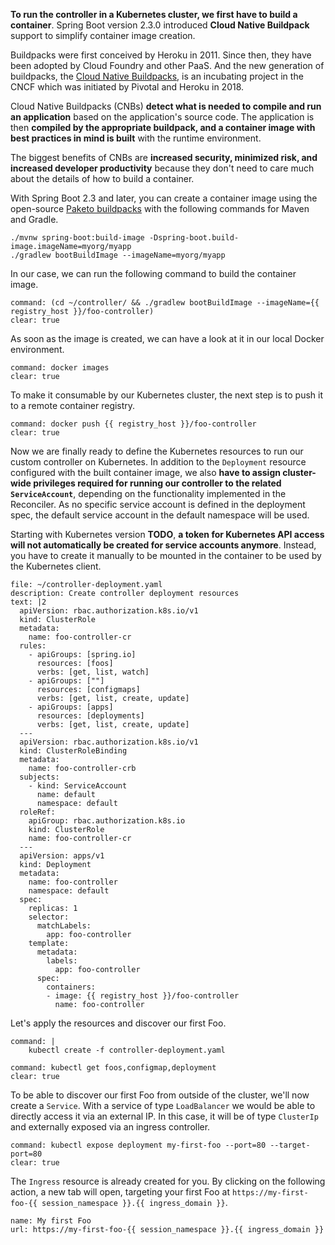 **To run the controller in a Kubernetes cluster, we first have to build a container**. 
Spring Boot version 2.3.0 introduced **Cloud Native Buildpack** support to simplify container image creation.

Buildpacks were first conceived by Heroku in 2011. Since then, they have been adopted by Cloud Foundry and other PaaS.
And the new generation of buildpacks, the [Cloud Native Buildpacks](https://buildpacks.io), is an incubating project in the CNCF which was initiated by Pivotal and Heroku in 2018.

Cloud Native Buildpacks (CNBs) **detect what is needed to compile and run an application** based on the application's source code.
The application is then **compiled by the appropriate buildpack, and a container image with best practices in mind is built** with the runtime environment.

The biggest benefits of CNBs are **increased security, minimized risk, and increased developer productivity** because they don't need to care much about the details of how to build a container.

With Spring Boot 2.3 and later, you can create a container image using the open-source [Paketo buildpacks](https://paketo.io) with the following commands for Maven and Gradle.
```
./mvnw spring-boot:build-image -Dspring-boot.build-image.imageName=myorg/myapp
./gradlew bootBuildImage --imageName=myorg/myapp
```

In our case, we can run the following command to build the container image.
```terminal:execute
command: (cd ~/controller/ && ./gradlew bootBuildImage --imageName={{ registry_host }}/foo-controller)
clear: true
```

As soon as the image is created, we can have a look at it in our local Docker environment.
```terminal:execute
command: docker images
clear: true
```

To make it consumable by our Kubernetes cluster, the next step is to push it to a remote container registry.
```terminal:execute
command: docker push {{ registry_host }}/foo-controller
clear: true
```

Now we are finally ready to define the Kubernetes resources to run our custom controller on Kubernetes. In addition to the `Deployment` resource configured with the built container image, we also **have to assign cluster-wide privileges required for running our controller to the related `ServiceAccount`**, depending on the functionality implemented in the Reconciler. As no specific service account is defined in the deployment spec, the default service account in the default namespace will be used. 

Starting with Kubernetes version **TODO**, **a token for Kubernetes API access will not automatically be created for service accounts anymore**. Instead, you have to create it manually to be mounted in the container to be used by the Kubernetes client.

```editor:append-lines-to-file
file: ~/controller-deployment.yaml
description: Create controller deployment resources
text: |2
  apiVersion: rbac.authorization.k8s.io/v1
  kind: ClusterRole
  metadata:
    name: foo-controller-cr
  rules:
    - apiGroups: [spring.io]
      resources: [foos]
      verbs: [get, list, watch]
    - apiGroups: [""]
      resources: [configmaps]
      verbs: [get, list, create, update]  
    - apiGroups: [apps]
      resources: [deployments]
      verbs: [get, list, create, update]  
  ---
  apiVersion: rbac.authorization.k8s.io/v1
  kind: ClusterRoleBinding
  metadata:
    name: foo-controller-crb
  subjects:
    - kind: ServiceAccount
      name: default
      namespace: default
  roleRef:
    apiGroup: rbac.authorization.k8s.io
    kind: ClusterRole
    name: foo-controller-cr
  ---
  apiVersion: apps/v1
  kind: Deployment
  metadata:
    name: foo-controller
    namespace: default
  spec:
    replicas: 1
    selector:
      matchLabels:
        app: foo-controller
    template:
      metadata:
        labels:
          app: foo-controller
      spec:
        containers:
        - image: {{ registry_host }}/foo-controller
          name: foo-controller
```

Let's apply the resources and discover our first Foo.
```terminal:execute
command: |
    kubectl create -f controller-deployment.yaml
```
```terminal:execute
command: kubectl get foos,configmap,deployment
clear: true
```

To be able to discover our first Foo from outside of the cluster, we'll now create a `Service`. With a service of type `LoadBalancer` we would be able to directly access it via an external IP. In this case, it will be of type `ClusterIp` and externally exposed via an ingress controller.
```terminal:execute
command: kubectl expose deployment my-first-foo --port=80 --target-port=80
clear: true
```
The `Ingress` resource is already created for you. By clicking on the following action, a new tab will open, targeting your first Foo at `https://my-first-foo-{{ session_namespace }}.{{ ingress_domain }}`.
```dashboard:create-dashboard
name: My first Foo
url: https://my-first-foo-{{ session_namespace }}.{{ ingress_domain }}
```